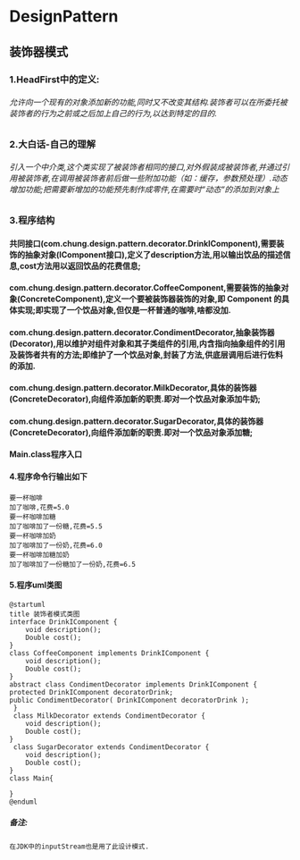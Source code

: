 # DesignPattern
## 装饰器模式
### 1.HeadFirst中的定义:
###### 允许向一个现有的对象添加新的功能,同时又不改变其结构.装饰者可以在所委托被装饰者的行为之前或之后加上自己的行为,以达到特定的目的.

### 2.大白话-自己的理解
###### 引入一个中介类,这个类实现了被装饰者相同的接口,对外假装成被装饰者,并通过引用被装饰者,在调用被装饰者前后做一些附加功能（如：缓存，参数预处理）.动态增加功能;把需要新增加的功能预先制作成零件,在需要时“动态“的添加到对象上

### 3.程序结构
#### 共同接口(com.chung.design.pattern.decorator.DrinkIComponent),需要装饰的抽象对象(IComponent接口),定义了description方法,用以输出饮品的描述信息,cost方法用以返回饮品的花费信息;
#### com.chung.design.pattern.decorator.CoffeeComponent,需要装饰的抽象对象(ConcreteComponent),定义一个要被装饰器装饰的对象,即 Component 的具体实现;即实现了一个饮品对象,但仅是一杯普通的咖啡,啥都没加.
#### com.chung.design.pattern.decorator.CondimentDecorator,抽象装饰器(Decorator),用以维护对组件对象和其子类组件的引用,内含指向抽象组件的引用及装饰者共有的方法;即维护了一个饮品对象,封装了方法,供底层调用后进行佐料的添加.
#### com.chung.design.pattern.decorator.MilkDecorator,具体的装饰器(ConcreteDecorator),向组件添加新的职责.即对一个饮品对象添加牛奶;
#### com.chung.design.pattern.decorator.SugarDecorator,具体的装饰器(ConcreteDecorator),向组件添加新的职责.即对一个饮品对象添加糖;

#### Main.class程序入口

#### 4.程序命令行输出如下
    要一杯咖啡
    加了咖啡,花费=5.0
    要一杯咖啡加糖
    加了咖啡加了一份糖,花费=5.5
    要一杯咖啡加奶
    加了咖啡加了一份奶,花费=6.0
    要一杯咖啡加糖加奶
    加了咖啡加了一份糖加了一份奶,花费=6.5
#### 5.程序uml类图
    @startuml
    title 装饰者模式类图
    interface DrinkIComponent {
        void description();
        Double cost();
    }
    class CoffeeComponent implements DrinkIComponent {
        void description();
        Double cost();
    }
    abstract class CondimentDecorator implements DrinkIComponent {
    protected DrinkIComponent decoratorDrink;
    public CondimentDecorator( DrinkIComponent decoratorDrink );
     }
     class MilkDecorator extends CondimentDecorator {
        void description();
        Double cost();
    }
     class SugarDecorator extends CondimentDecorator {
        void description();
        Double cost();
    }
    class Main{
    
    }
    @enduml
##### 备注:
    在JDK中的inputStream也是用了此设计模式.